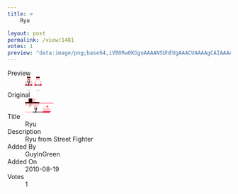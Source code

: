 ```yaml
---
title: >
    Ryu

layout: post
permalink: /view/1481
votes: 1
preview: "data:image/png;base64,iVBORw0KGgoAAAANSUhEUgAAACUAAAAgCAIAAAAaMSbnAAAABnRSTlMA/wD/AP5AXyvrAAABBElEQVRIie1WW3KDMBCTMj1RvTlszlSTI0X9ANJdY8CZQPOY6IudkSx7H9iULhhhPKCG7DgLaJHXGfvhK2wE6Z61WuTBD/mElIzMOQMwsyyh65oNT6sU+vqhO9dZ6bvJr0H+0Pr1oNn1Wznv7re5hwclhZj0fjQrCEAR8ia/A4ChA5f7cIFzizycBimRxJjSvpAqRqLoVd+TaWb+nLzszyJ7k2TeiyeYB8SR2BaV80nq07h5Mut+u+K//Sh/iWiYjWEqrvmkK6d+4gLHqXxi8icP5+OIari+9xl4TvDTiGq4Cs0g7Cncf7M/w0bLdfm79+fH7+P3On7+JdLyKinQIH/39/UvhAykUxrBZSMAAAAASUVORK5CYII="
---
```

<dl class="side-by-side">
<dt>Preview</dt>
<dd>
    <img class="preview" src="data:image/png;base64,iVBORw0KGgoAAAANSUhEUgAAACUAAAAgCAIAAAAaMSbnAAAABnRSTlMA/wD/AP5AXyvrAAABBElEQVRIie1WW3KDMBCTMj1RvTlszlSTI0X9ANJdY8CZQPOY6IudkSx7H9iULhhhPKCG7DgLaJHXGfvhK2wE6Z61WuTBD/mElIzMOQMwsyyh65oNT6sU+vqhO9dZ6bvJr0H+0Pr1oNn1Wznv7re5hwclhZj0fjQrCEAR8ia/A4ChA5f7cIFzizycBimRxJjSvpAqRqLoVd+TaWb+nLzszyJ7k2TeiyeYB8SR2BaV80nq07h5Mut+u+K//Sh/iWiYjWEqrvmkK6d+4gLHqXxi8icP5+OIari+9xl4TvDTiGq4Cs0g7Cncf7M/w0bLdfm79+fH7+P3On7+JdLyKinQIH/39/UvhAykUxrBZSMAAAAASUVORK5CYII=">
</dd>
<dt>Original</dt>
<dd>
    <img class="preview" src="data:image/png;base64,iVBORw0KGgoAAAANSUhEUgAAAEAAAAAgCAYAAACinX6EAAAAz0lEQVR42u2Y3Q2AIAyEuxP7b8BO9Z+AGorQRpG75II+GOlHaRUiQY6Ic2bvs6beBQAAAAAAAAAA8GMAUoDWBoDRATC5V03SHl49K97v6/Wikme/XiM0ggCAEQDQVrCCkQF/AXABctbDCZcU1Jyq5rdU9H0cG4BGRnUHIFp9ZEANADbQXZcwelUz0D4AHJlTMb4GIIYQ7muDt2yzhqmnt/oA0CmA5NN5NABJJrQIAADAGEBDjy1uh00ElY6+rH6Hz8VO22aBq50HfD0DhG0wAcPESiOyakNeAAAAAElFTkSuQmCC">
</dd>
<dt>Title</dt>
<dd>Ryu</dd>
<dt>Description</dt>
<dd>Ryu from Street Fighter</dd>
<dt>Added By</dt>
<dd>GuyInGreen</dd>
<dt>Added On</dt>
<dd>2010-08-19</dd>
<dt>Votes</dt>
<dd>1</dd>
</dl>
